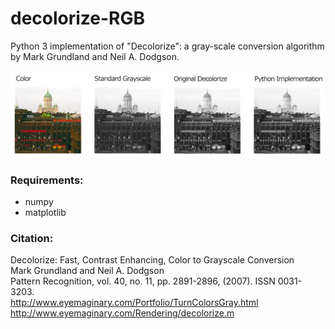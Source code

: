 # decolorize-RGB
Python 3 implementation of "Decolorize": a gray-scale conversion algorithm by Mark Grundland and Neil A. Dodgson.  

![Comparison of the Decolorize algorithm](comparison.png)

### Requirements:

* numpy
* matplotlib

### Citation: 

Decolorize: Fast, Contrast Enhancing, Color to Grayscale Conversion  
Mark Grundland and Neil A. Dodgson  
Pattern Recognition, vol. 40, no. 11, pp. 2891-2896, (2007). ISSN 0031-3203.  
http://www.eyemaginary.com/Portfolio/TurnColorsGray.html  
http://www.eyemaginary.com/Rendering/decolorize.m  